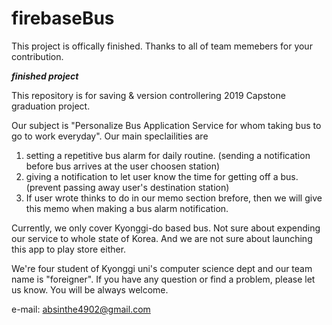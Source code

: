 # firebaseBus

This project is offically finished. Thanks to all of team memebers for your contribution. 

***finished project***

This repository is for saving & version controllering 2019 Capstone graduation project.

Our subject is "Personalize Bus Application Service for whom taking bus to go to work everyday".
Our main speclailities are 
1. setting a repetitive bus alarm for daily routine. (sending a notification before bus arrives at the user choosen station)
2. giving a notification to let user know the time for  getting off a bus. (prevent passing away user's destination station)
3. If user wrote thinks to do in our memo section brefore, then we will give this memo when making a bus alarm notification. 



Currently, we only cover Kyonggi-do based bus. Not sure about expending our service to whole state of Korea.
And we are not sure about launching this app to play store either. 




We're four student of Kyonggi uni's computer science dept and our team name is "foreigner".
If you have any question or find a problem, please let us know. You will be always welcome.

e-mail: absinthe4902@gmail.com
